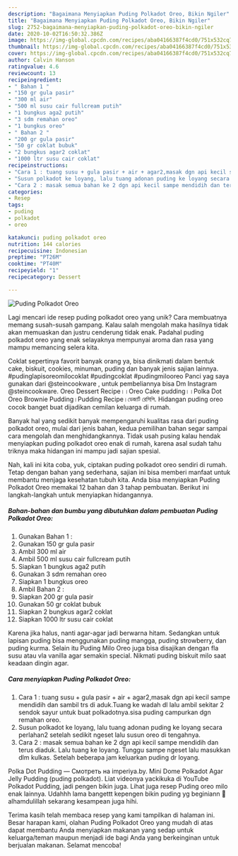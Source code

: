 ```yaml
---
description: "Bagaimana Menyiapkan Puding Polkadot Oreo, Bikin Ngiler"
title: "Bagaimana Menyiapkan Puding Polkadot Oreo, Bikin Ngiler"
slug: 2752-bagaimana-menyiapkan-puding-polkadot-oreo-bikin-ngiler
date: 2020-10-02T16:50:32.386Z
image: https://img-global.cpcdn.com/recipes/aba04166387f4cd0/751x532cq70/puding-polkadot-oreo-foto-resep-utama.jpg
thumbnail: https://img-global.cpcdn.com/recipes/aba04166387f4cd0/751x532cq70/puding-polkadot-oreo-foto-resep-utama.jpg
cover: https://img-global.cpcdn.com/recipes/aba04166387f4cd0/751x532cq70/puding-polkadot-oreo-foto-resep-utama.jpg
author: Calvin Hanson
ratingvalue: 4.6
reviewcount: 13
recipeingredient:
- " Bahan 1 "
- "150 gr gula pasir"
- "300 ml air"
- "500 ml susu cair fullcream putih"
- "1 bungkus aga2 putih"
- "3 sdm remahan oreo"
- "1 bungkus oreo"
- " Bahan 2 "
- "200 gr gula pasir"
- "50 gr coklat bubuk"
- "2 bungkus agar2 coklat"
- "1000 ltr susu cair coklat"
recipeinstructions:
- "Cara 1 : tuang susu + gula pasir + air + agar2,masak dgn api kecil sampe mendidih dan sambil trs di aduk.Tuang ke wadah dl lalu ambil sekitar 2 sendok sayur untuk buat polkadotnya.sisa puding campurkan dgn remahan oreo."
- "Susun polkadot ke loyang, lalu tuang adonan puding ke loyang secara perlahan2 setelah sedikit ngeset lalu susun oreo di tengahnya."
- "Cara 2 : masak semua bahan ke 2 dgn api kecil sampe mendidih dan terus diaduk. Lalu tuang ke loyang. Tunggu sampe ngeset lalu masukkan dlm kulkas. Setelah beberapa jam keluarkan puding dr loyang."
categories:
- Resep
tags:
- puding
- polkadot
- oreo

katakunci: puding polkadot oreo 
nutrition: 144 calories
recipecuisine: Indonesian
preptime: "PT26M"
cooktime: "PT40M"
recipeyield: "1"
recipecategory: Dessert

---
```



![Puding Polkadot Oreo](https://img-global.cpcdn.com/recipes/aba04166387f4cd0/751x532cq70/puding-polkadot-oreo-foto-resep-utama.jpg)

Lagi mencari ide resep puding polkadot oreo yang unik? Cara membuatnya memang susah-susah gampang. Kalau salah mengolah maka hasilnya tidak akan memuaskan dan justru cenderung tidak enak. Padahal puding polkadot oreo yang enak selayaknya mempunyai aroma dan rasa yang mampu memancing selera kita.

Coklat sepertinya favorit banyak orang ya, bisa dinikmati dalam bentuk cake, biskuit, cookies, minuman, puding dan banyak jenis sajian lainnya. #pudinglapisoreomilocoklat #pudingcoklat #pudingmilooreo Panci yag saya gunakan dari @steincookware , untuk pembeliannya bisa Dm Instagram @steincookware. Oreo Dessert Recipe।।Oreo Cake pudding।।Polka Dot Oreo Brownie Pudding।Pudding Recipe।ডেজার্ট রেসিপি. Hidangan puding oreo cocok banget buat dijadikan cemilan keluarga di rumah.

Banyak hal yang sedikit banyak mempengaruhi kualitas rasa dari puding polkadot oreo, mulai dari jenis bahan, kedua pemilihan bahan segar sampai cara mengolah dan menghidangkannya. Tidak usah pusing kalau hendak menyiapkan puding polkadot oreo enak di rumah, karena asal sudah tahu triknya maka hidangan ini mampu jadi sajian spesial.


Nah, kali ini kita coba, yuk, ciptakan puding polkadot oreo sendiri di rumah. Tetap dengan bahan yang sederhana, sajian ini bisa memberi manfaat untuk membantu menjaga kesehatan tubuh kita. Anda bisa menyiapkan Puding Polkadot Oreo memakai 12 bahan dan 3 tahap pembuatan. Berikut ini langkah-langkah untuk menyiapkan hidangannya.

<!--inarticleads1-->

##### Bahan-bahan dan bumbu yang dibutuhkan dalam pembuatan Puding Polkadot Oreo:

1. Gunakan  Bahan 1 :
1. Gunakan 150 gr gula pasir
1. Ambil 300 ml air
1. Ambil 500 ml susu cair fullcream putih
1. Siapkan 1 bungkus aga2 putih
1. Gunakan 3 sdm remahan oreo
1. Siapkan 1 bungkus oreo
1. Ambil  Bahan 2 :
1. Siapkan 200 gr gula pasir
1. Gunakan 50 gr coklat bubuk
1. Siapkan 2 bungkus agar2 coklat
1. Siapkan 1000 ltr susu cair coklat


Karena jika halus, nanti agar-agar jadi berwarna hitam. Sedangkan untuk lapisan puding bisa menggunakan puding mangga, puding strowberry, dan puding kurma. Selain itu Puding Milo Oreo juga bisa disajikan dengan fla susu atau vla vanilla agar semakin special. Nikmati puding biskuit milo saat keadaan dingin agar. 

<!--inarticleads2-->

##### Cara menyiapkan Puding Polkadot Oreo:

1. Cara 1 : tuang susu + gula pasir + air + agar2,masak dgn api kecil sampe mendidih dan sambil trs di aduk.Tuang ke wadah dl lalu ambil sekitar 2 sendok sayur untuk buat polkadotnya.sisa puding campurkan dgn remahan oreo.
1. Susun polkadot ke loyang, lalu tuang adonan puding ke loyang secara perlahan2 setelah sedikit ngeset lalu susun oreo di tengahnya.
1. Cara 2 : masak semua bahan ke 2 dgn api kecil sampe mendidih dan terus diaduk. Lalu tuang ke loyang. Tunggu sampe ngeset lalu masukkan dlm kulkas. Setelah beberapa jam keluarkan puding dr loyang.


Polka Dot Pudding — Смотреть на imperiya.by. Mini Dome Polkadot Agar Jelly Pudding (puding polkadot). Liat videonya yackikuka di YouTube Polkadot Pudding, jadi pengen bikin juga. Lihat juga resep Puding oreo milo enak lainnya. Udahhh lama bangettt kepengen bikin puding yg beginiann 🙊 alhamdulillah sekarang kesampean juga hihi. 

Terima kasih telah membaca resep yang kami tampilkan di halaman ini. Besar harapan kami, olahan Puding Polkadot Oreo yang mudah di atas dapat membantu Anda menyiapkan makanan yang sedap untuk keluarga/teman maupun menjadi ide bagi Anda yang berkeinginan untuk berjualan makanan. Selamat mencoba!

